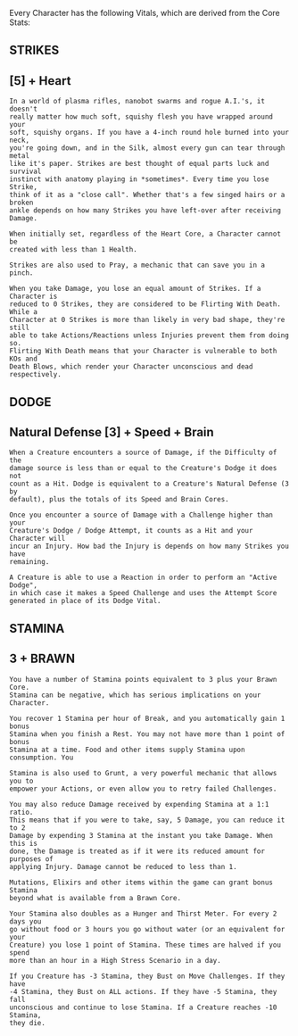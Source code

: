 Every Character has the following Vitals, which are derived from the Core Stats:

STRIKES            
-------
[5] + Heart 
-----------

    In a world of plasma rifles, nanobot swarms and rogue A.I.'s, it doesn't
    really matter how much soft, squishy flesh you have wrapped around your
    soft, squishy organs. If you have a 4-inch round hole burned into your neck,
    you're going down, and in the Silk, almost every gun can tear through metal
    like it's paper. Strikes are best thought of equal parts luck and survival
    instinct with anatomy playing in *sometimes*. Every time you lose Strike,
    think of it as a "close call". Whether that's a few singed hairs or a broken
    ankle depends on how many Strikes you have left-over after receiving Damage.

    When initially set, regardless of the Heart Core, a Character cannot be
    created with less than 1 Health.  

    Strikes are also used to Pray, a mechanic that can save you in a
    pinch.

    When you take Damage, you lose an equal amount of Strikes. If a Character is
    reduced to 0 Strikes, they are considered to be Flirting With Death. While a
    Character at 0 Strikes is more than likely in very bad shape, they're still
    able to take Actions/Reactions unless Injuries prevent them from doing so.
    Flirting With Death means that your Character is vulnerable to both KOs and
    Death Blows, which render your Character unconscious and dead respectively.


DODGE
-----
Natural Defense [3] + Speed + Brain
-----------------------------------
    
    When a Creature encounters a source of Damage, if the Difficulty of the
    damage source is less than or equal to the Creature's Dodge it does not
    count as a Hit. Dodge is equivalent to a Creature's Natural Defense (3 by
    default), plus the totals of its Speed and Brain Cores. 

    Once you encounter a source of Damage with a Challenge higher than your
    Creature's Dodge / Dodge Attempt, it counts as a Hit and your Character will
    incur an Injury. How bad the Injury is depends on how many Strikes you have
    remaining.

    A Creature is able to use a Reaction in order to perform an "Active Dodge",
    in which case it makes a Speed Challenge and uses the Attempt Score
    generated in place of its Dodge Vital. 

STAMINA 
-------
3 + BRAWN
---------
    
    You have a number of Stamina points equivalent to 3 plus your Brawn Core.
    Stamina can be negative, which has serious implications on your Character.

    You recover 1 Stamina per hour of Break, and you automatically gain 1 bonus
    Stamina when you finish a Rest. You may not have more than 1 point of bonus
    Stamina at a time. Food and other items supply Stamina upon consumption. You

    Stamina is also used to Grunt, a very powerful mechanic that allows you to
    empower your Actions, or even allow you to retry failed Challenges.

    You may also reduce Damage received by expending Stamina at a 1:1 ratio.
    This means that if you were to take, say, 5 Damage, you can reduce it to 2
    Damage by expending 3 Stamina at the instant you take Damage. When this is
    done, the Damage is treated as if it were its reduced amount for purposes of
    applying Injury. Damage cannot be reduced to less than 1.

    Mutations, Elixirs and other items within the game can grant bonus Stamina
    beyond what is available from a Brawn Core.

    Your Stamina also doubles as a Hunger and Thirst Meter. For every 2 days you
    go without food or 3 hours you go without water (or an equivalent for your
    Creature) you lose 1 point of Stamina. These times are halved if you spend
    more than an hour in a High Stress Scenario in a day. 

    If you Creature has -3 Stamina, they Bust on Move Challenges. If they have
    -4 Stamina, they Bust on ALL actions. If they have -5 Stamina, they fall
    unconscious and continue to lose Stamina. If a Creature reaches -10 Stamina,
    they die.



